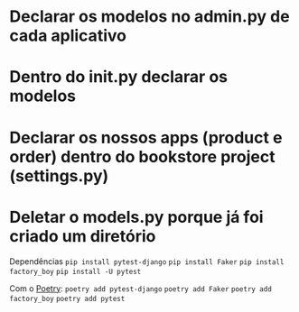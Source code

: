 # Declarar os modelos no admin.py de cada aplicativo
# Dentro do __init__.py declarar os modelos
# Declarar os nossos apps (product e order) dentro do bookstore project (settings.py)
# Deletar o models.py porque já foi criado um diretório 

Dependências
`pip install pytest-django`
`pip install Faker`
`pip install factory_boy` 
`pip install -U pytest`

Com o [Poetry](https://python-poetry.org/):
`poetry add pytest-django` 
`poetry add Faker`
`poetry add factory_boy` 
`poetry add pytest`


